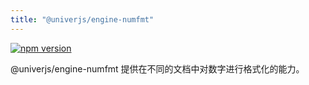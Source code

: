 ```yaml
---
title: "@univerjs/engine-numfmt"
---
```


[![npm version](https://img.shields.io/npm/v/@univerjs/engine-numfmt)](https://npmjs.org/package/@univerjs/engine-numfmt)

@univerjs/engine-numfmt 提供在不同的文档中对数字进行格式化的能力。

<!--package-locales start-->
<!--package-locales end-->

<!--package-assets start-->
<!--package-assets end-->